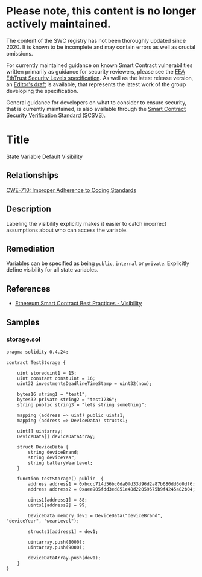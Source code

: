 # Please note, this content is no longer actively maintained.

The content of the SWC registry has not been thoroughly updated since 2020. It is known to be incomplete and may contain errors as well as crucial omissions.

For currently maintained guidance on known Smart Contract vulnerabilities written primarily as guidance for security reviewers, please see the
[EEA EthTrust Security Levels specification](https://entethalliance.org/specs/ethtrust-sl). As well as the latest release version, an
[Editor's draft](https://entethalliance.github.io/eta-registry/security-levels-spec.html) is available,
that represents the latest work of the group developing the specification.

General guidance for developers on what to consider to ensure security, that is currently maintained, is also available through the
[Smart Contract Security Verification Standard (SCSVS)](https://github.com/ComposableSecurity/SCSVS).

# Title

State Variable Default Visibility

## Relationships

[CWE-710: Improper Adherence to Coding Standards](https://cwe.mitre.org/data/definitions/710.html)

## Description

Labeling the visibility explicitly makes it easier to catch incorrect assumptions about who can access the variable.

## Remediation

Variables can be specified as being `public`, `internal` or `private`. Explicitly define visibility for all state variables.

## References

- [Ethereum Smart Contract Best Practices - Visibility](https://consensys.github.io/smart-contract-best-practices/development-recommendations/solidity-specific/visibility/)

## Samples

### storage.sol

```solidity
pragma solidity 0.4.24;

contract TestStorage {

    uint storeduint1 = 15;
    uint constant constuint = 16;
    uint32 investmentsDeadlineTimeStamp = uint32(now);

    bytes16 string1 = "test1";
    bytes32 private string2 = "test1236";
    string public string3 = "lets string something";

    mapping (address => uint) public uints1;
    mapping (address => DeviceData) structs1;

    uint[] uintarray;
    DeviceData[] deviceDataArray;

    struct DeviceData {
        string deviceBrand;
        string deviceYear;
        string batteryWearLevel;
    }

    function testStorage() public  {
        address address1 = 0xbccc714d56bc0da0fd33d96d2a87b680dd6d0df6;
        address address2 = 0xaee905fdd3ed851e48d22059575b9f4245a82b04;

        uints1[address1] = 88;
        uints1[address2] = 99;

        DeviceData memory dev1 = DeviceData("deviceBrand", "deviceYear", "wearLevel");

        structs1[address1] = dev1;

        uintarray.push(8000);
        uintarray.push(9000);

        deviceDataArray.push(dev1);
    }
}
```
